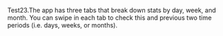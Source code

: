 Test23.The app has three tabs that break down stats by day, week, and month.
You can swipe in each tab to check this and previous two time periods (i.e. days, weeks, or months).
